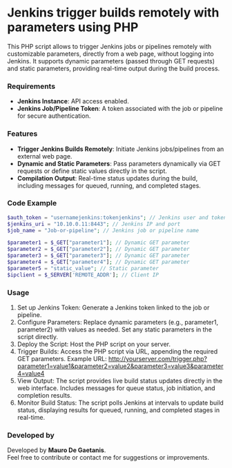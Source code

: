 # Jenkins trigger builds remotely with parameters using PHP

This PHP script allows to trigger Jenkins jobs or pipelines remotely with customizable parameters, directly from a web page, without logging into Jenkins. It supports dynamic parameters (passed through GET requests) and static parameters, providing real-time output during the build process.

### Requirements
- **Jenkins Instance**: API access enabled.
- **Jenkins Job/Pipeline Token**: A token associated with the job or pipeline for secure authentication.

### Features
- **Trigger Jenkins Builds Remotely**: Initiate Jenkins jobs/pipelines from an external web page.
- **Dynamic and Static Parameters**: Pass parameters dynamically via GET requests or define static values directly in the script.
- **Compilation Output**: Real-time status updates during the build, including messages for queued, running, and completed stages.

### Code Example
```php
$auth_token = "usernamejenkins:tokenjenkins"; // Jenkins user and token
$jenkins_uri = "10.10.0.11:8443"; // Jenkins IP and port
$job_name = "Job-or-pipeline"; // Jenkins job or pipeline name

$parameter1 = $_GET["parameter1"]; // Dynamic GET parameter
$parameter2 = $_GET["parameter2"]; // Dynamic GET parameter
$parameter3 = $_GET["parameter3"]; // Dynamic GET parameter
$parameter4 = $_GET["parameter4"]; // Dynamic GET parameter
$parameter5 = "static_value"; // Static parameter
$ipclient = $_SERVER['REMOTE_ADDR']; // Client IP
```
### Usage
1. Set up Jenkins Token: Generate a Jenkins token linked to the job or pipeline.
2. Configure Parameters: Replace dynamic parameters (e.g., parameter1, parameter2) with values as needed. Set any static parameters in the script directly.
3. Deploy the Script: Host the PHP script on your server.
4. Trigger Builds: Access the PHP script via URL, appending the required GET parameters.
Example URL: http://yourserver.com/trigger.php?parameter1=value1&parameter2=value2&parameter3=value3&parameter4=value4
6. View Output: The script provides live build status updates directly in the web interface.
Includes messages for queue status, job initiation, and completion results.
8. Monitor Build Status: The script polls Jenkins at intervals to update build status, displaying results for queued, running, and completed stages in real-time.

### Developed by
Developed by **Mauro De Gaetanis**.  
Feel free to contribute or contact me for suggestions or improvements.
